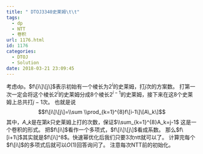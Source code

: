 ```yaml
---
title: " DTOJ3340史莱姆\t\t"
tags:
  - dp
  - NTT
  - 卷积
url: 1176.html
id: 1176
categories:
  - DTOJ
  - Solution
date: 2018-03-21 23:09:45
---
```


考虑dp。$f\[i\]\[j\]$表示初始有一个棱长为$2^i$的史莱姆，打$j$次的方案数。 打第一次一定会将这个棱长$2^i$的史莱姆分成$8$个棱长$2^{i-1}$的史莱姆，接下来在这$8$个史莱姆上总共打$j-1$次。 也就是说 $$f\[i\]\[j\]=\\sum \\prod_{k=1}^{8}f\[i-1\]\[A\_k\]$$ 其中，$A\_k$是在第$k$只史莱姆上打的次数，保证$\\sum_{k=1}^{8}A_k=j-1$ 这是一个卷积的形式。 把$f\[i\]$看作一个多项式，$f\[i\]\[j\]$看成系数。 那么$f\[i+1\]$其实就是$f\[i\]^8$。快速幂优化后我们只要$3$次ntt就可以了。 计算完每个$f\[i\]$的多项式后就可以$O(1)$回答询问了。 注意每次NTT前的初始化。